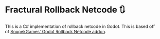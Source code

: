 # Fractural Rollback Netcode 🔃

This is a C# implementation of rollback netcode in Godot. This is based off of [SnopekGames' Godot Rollback Netcode addon](https://gitlab.com/snopek-games/godot-rollback-netcode).
